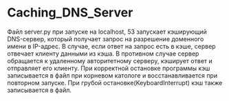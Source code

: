 # Caching_DNS_Server
Файл server.py при запуске на localhost, 53 запускает кэширующий DNS-сервер, который получает запрос на разрешение 
доменного имени в IP-адрес. В случае, если ответ на запрос есть в кэше, сервер отвечает клиенту данными из кэша.
В противном случае сервер обращается к удаленному авторитетному серверу, кэширует ответ и отправляет его клиенту.
При корректной остановке программы кэш записывается в файл при корневом катологе и восстанавливается при 
повторном запуске. При грубой остановке(KeyboardInterrupt) кэш также записывается в файл.
